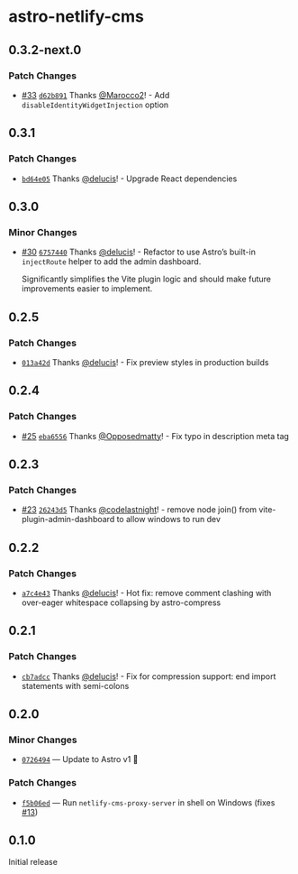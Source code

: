 # astro-netlify-cms

## 0.3.2-next.0

### Patch Changes

- [#33](https://github.com/delucis/astro-netlify-cms/pull/33) [`d62b891`](https://github.com/delucis/astro-netlify-cms/commit/d62b8917f78ba7520c32ba0ba6bd32d818183c28) Thanks [@Marocco2](https://github.com/Marocco2)! - Add `disableIdentityWidgetInjection` option

## 0.3.1

### Patch Changes

- [`bd64e05`](https://github.com/delucis/astro-netlify-cms/commit/bd64e057e5df57f8e1b494336a98617fb239f5ac) Thanks [@delucis](https://github.com/delucis)! - Upgrade React dependencies

## 0.3.0

### Minor Changes

- [#30](https://github.com/delucis/astro-netlify-cms/pull/30) [`6757440`](https://github.com/delucis/astro-netlify-cms/commit/6757440b968332f0b1dc6a52ee70a6c1852f7b15) Thanks [@delucis](https://github.com/delucis)! - Refactor to use Astro’s built-in `injectRoute` helper to add the admin dashboard.

  Significantly simplifies the Vite plugin logic and should make future improvements easier to implement.

## 0.2.5

### Patch Changes

- [`013a42d`](https://github.com/delucis/astro-netlify-cms/commit/013a42d0e7d656b760283af19422c9602d83a9e3) Thanks [@delucis](https://github.com/delucis)! - Fix preview styles in production builds

## 0.2.4

### Patch Changes

- [#25](https://github.com/delucis/astro-netlify-cms/pull/25) [`eba6556`](https://github.com/delucis/astro-netlify-cms/commit/eba65563e2815242877498bf43f8a1d8b3e4f41a) Thanks [@Opposedmatty](https://github.com/Opposedmatty)! - Fix typo in description meta tag

## 0.2.3

### Patch Changes

- [#23](https://github.com/delucis/astro-netlify-cms/pull/23) [`26243d5`](https://github.com/delucis/astro-netlify-cms/commit/26243d54ebee46122053d315ad929c4636a123e2) Thanks [@codelastnight](https://github.com/codelastnight)! - remove node join() from vite-plugin-admin-dashboard to allow windows to run dev

## 0.2.2

### Patch Changes

- [`a7c4e43`](https://github.com/delucis/astro-netlify-cms/commit/a7c4e43511af695b91c0b2b19a750d769d692f98) Thanks [@delucis](https://github.com/delucis)! - Hot fix: remove comment clashing with over-eager whitespace collapsing by astro-compress

## 0.2.1

### Patch Changes

- [`cb7adcc`](https://github.com/delucis/astro-netlify-cms/commit/cb7adcc8c0a61756817449cf240efacf82cd79c1) Thanks [@delucis](https://github.com/delucis)! - Fix for compression support: end import statements with semi-colons

## 0.2.0

### Minor Changes

- [`0726494`](https://github.com/delucis/astro-netlify-cms/commit/0726494a5908a50ac859a92c7bf78f18f2399437) — Update to Astro v1 🚀

### Patch Changes

- [`f5b06ed`](https://github.com/delucis/astro-netlify-cms/commit/f5b06ed24ec3f90ed17a6dd33def80e531e9ffd3) — Run `netlify-cms-proxy-server` in shell on Windows (fixes [#13](https://github.com/delucis/astro-netlify-cms/issues/13))

## 0.1.0

Initial release
